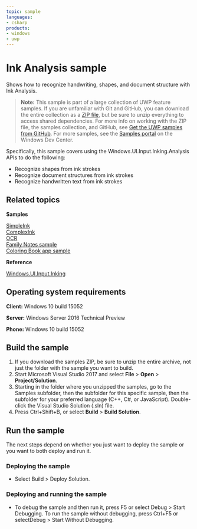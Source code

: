 ```yaml
---
topic: sample
languages:
- csharp
products:
- windows
- uwp
---
```


<!---
  category: CustomUserInteractions Inking
  samplefwlink: http://go.microsoft.com/fwlink/p/?LinkId=844937
--->

# Ink Analysis sample

Shows how to recognize handwriting, shapes, and document structure with Ink Analysis.

> **Note:** This sample is part of a large collection of UWP feature samples. 
> If you are unfamiliar with Git and GitHub, you can download the entire collection as a 
> [ZIP file](https://github.com/Microsoft/Windows-universal-samples/archive/master.zip), but be 
> sure to unzip everything to access shared dependencies. For more info on working with the ZIP file, 
> the samples collection, and GitHub, see [Get the UWP samples from GitHub](https://aka.ms/ovu2uq). 
> For more samples, see the [Samples portal](https://aka.ms/winsamples) on the Windows Dev Center. 

Specifically, this sample covers using the Windows.UI.Input.Inking.Analysis APIs to do the following:
-   Recognize shapes from ink strokes
-   Recognize document structures from ink strokes
-   Recognize handwritten text from ink strokes

## Related topics

**Samples**

[SimpleInk](/Samples/SimpleInk)  
[ComplexInk](/Samples/ComplexInk)  
[OCR](/Samples/OCR)  
[Family Notes sample](https://github.com/Microsoft/Windows-appsample-familynotes)  
[Coloring Book app sample](https://github.com/Microsoft/Windows-appsample-coloringbook)  

**Reference**

[Windows.UI.Input.Inking](http://msdn.microsoft.com/library/windows/apps/br208524)  

## Operating system requirements

**Client:** Windows 10 build 15052

**Server:** Windows Server 2016 Technical Preview

**Phone:** Windows 10 build 15052

## Build the sample

1. If you download the samples ZIP, be sure to unzip the entire archive, not just the folder with the sample you want to build. 
2. Start Microsoft Visual Studio 2017 and select **File** \> **Open** \> **Project/Solution**.
3. Starting in the folder where you unzipped the samples, go to the Samples subfolder, then the subfolder for this specific sample, then the subfolder for your preferred language (C++, C#, or JavaScript). Double-click the Visual Studio Solution (.sln) file.
4. Press Ctrl+Shift+B, or select **Build** \> **Build Solution**.

## Run the sample

The next steps depend on whether you just want to deploy the sample or you want to both deploy and run it.

### Deploying the sample

- Select Build > Deploy Solution. 

### Deploying and running the sample

- To debug the sample and then run it, press F5 or select Debug >  Start Debugging. To run the sample without debugging, press Ctrl+F5 or selectDebug > Start Without Debugging. 

